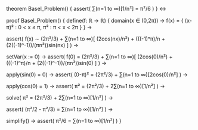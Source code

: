 theorem Basel_Problem() {
  assert(
    ∑(n=1 to ∞)[1/n²] = π²/6
  )
} ↔

proof Basel_Problem() {
  define(f: ℝ → ℝ) {
    domain(x ∈ (0,2π)) →
    f(x) = {
      (x-π)² : 0 < x ≤ π,
      π² : π < x < 2π
    }
  } →
  
  assert(
    f(x) ∼ (2π²/3) + ∑(n=1 to ∞)[
      (2cos(nx)/n²) + (((-1)ⁿπ)/n + (2((-1)ⁿ-1))/(πn³))sin(nx)
    ]
  ) →
  
  setVar(x := 0) →
  assert(
    f(0) = (2π²/3) + ∑(n=1 to ∞)[
      (2cos(0)/n²) + (((-1)ⁿπ)/n + (2((-1)ⁿ-1))/(πn³))sin(0)
    ]
  ) →
  
  apply(sin(0) = 0) →
  assert(
    (0-π)² = (2π²/3) + ∑(n=1 to ∞)[2cos(0)/n²]
  ) →
  
  apply(cos(0) = 1) →
  assert(
    π² = (2π²/3) + 2∑(n=1 to ∞)[1/n²]
  ) →
  
  solve(
    π² = (2π²/3) + 2∑(n=1 to ∞)[1/n²]
  ) →
  
  assert(
    (π²/2 - π²/3) = ∑(n=1 to ∞)[1/n²]
  ) →
  
  simplify() →
  assert(
    π²/6 = ∑(n=1 to ∞)[1/n²]
  )
}